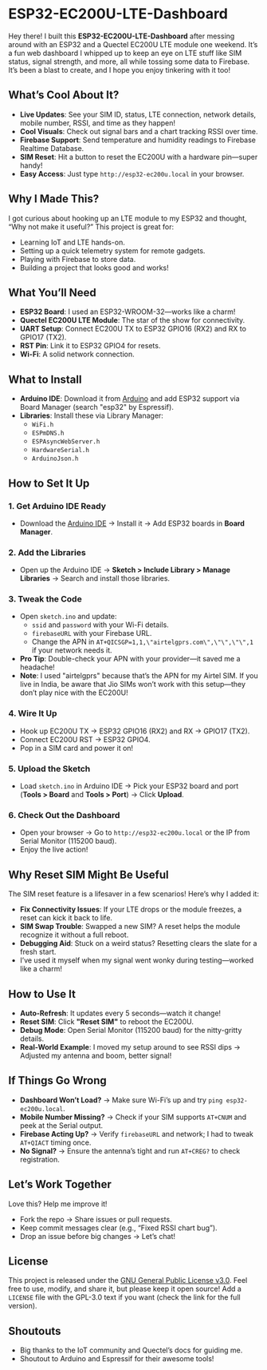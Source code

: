 # ESP32-EC200U-LTE-Dashboard

Hey there! I built this **ESP32-EC200U-LTE-Dashboard** after messing around with an ESP32 and a Quectel EC200U LTE module one weekend. It’s a fun web dashboard I whipped up to keep an eye on LTE stuff like SIM status, signal strength, and more, all while tossing some data to Firebase. It’s been a blast to create, and I hope you enjoy tinkering with it too!

## What’s Cool About It?

- **Live Updates**: See your SIM ID, status, LTE connection, network details, mobile number, RSSI, and time as they happen!
- **Cool Visuals**: Check out signal bars and a chart tracking RSSI over time.
- **Firebase Support**: Send temperature and humidity readings to Firebase Realtime Database.
- **SIM Reset**: Hit a button to reset the EC200U with a hardware pin—super handy!
- **Easy Access**: Just type `http://esp32-ec200u.local` in your browser.

## Why I Made This?

I got curious about hooking up an LTE module to my ESP32 and thought, “Why not make it useful?” This project is great for:
- Learning IoT and LTE hands-on.
- Setting up a quick telemetry system for remote gadgets.
- Playing with Firebase to store data.
- Building a project that looks good and works!

## What You’ll Need

- **ESP32 Board**: I used an ESP32-WROOM-32—works like a charm!
- **Quectel EC200U LTE Module**: The star of the show for connectivity.
- **UART Setup**: Connect EC200U TX to ESP32 GPIO16 (RX2) and RX to GPIO17 (TX2).
- **RST Pin**: Link it to ESP32 GPIO4 for resets.
- **Wi-Fi**: A solid network connection.

## What to Install

- **Arduino IDE**: Download it from [Arduino](https://www.arduino.cc/en/software) and add ESP32 support via Board Manager (search "esp32" by Espressif).
- **Libraries**: Install these via Library Manager:
  - `WiFi.h`
  - `ESPmDNS.h`
  - `ESPAsyncWebServer.h`
  - `HardwareSerial.h`
  - `ArduinoJson.h`

## How to Set It Up

### 1. Get Arduino IDE Ready
- Download the [Arduino IDE](https://www.arduino.cc/en/software) -> Install it -> Add ESP32 boards in **Board Manager**.

### 2. Add the Libraries
- Open up the Arduino IDE -> **Sketch > Include Library > Manage Libraries** -> Search and install those libraries.

### 3. Tweak the Code
- Open `sketch.ino` and update:
  - `ssid` and `password` with your Wi-Fi details.
  - `firebaseURL` with your Firebase URL.
  - Change the APN in `AT+QICSGP=1,1,\"airtelgprs.com\",\"\",\"\",1` if your network needs it.
- **Pro Tip**: Double-check your APN with your provider—it saved me a headache!
- **Note**: I used "airtelgprs" because that’s the APN for my Airtel SIM. If you live in India, be aware that Jio SIMs won’t work with this setup—they don’t play nice with the EC200U!

### 4. Wire It Up
- Hook up EC200U TX -> ESP32 GPIO16 (RX2) and RX -> GPIO17 (TX2).
- Connect EC200U RST -> ESP32 GPIO4.
- Pop in a SIM card and power it on!

### 5. Upload the Sketch
- Load `sketch.ino` in Arduino IDE -> Pick your ESP32 board and port (**Tools > Board** and **Tools > Port**) -> Click **Upload**.

### 6. Check Out the Dashboard
- Open your browser -> Go to `http://esp32-ec200u.local` or the IP from Serial Monitor (115200 baud).
- Enjoy the live action!

## Why Reset SIM Might Be Useful

The SIM reset feature is a lifesaver in a few scenarios! Here’s why I added it:
- **Fix Connectivity Issues**: If your LTE drops or the module freezes, a reset can kick it back to life.
- **SIM Swap Trouble**: Swapped a new SIM? A reset helps the module recognize it without a full reboot.
- **Debugging Aid**: Stuck on a weird status? Resetting clears the slate for a fresh start.
- I’ve used it myself when my signal went wonky during testing—worked like a charm!

## How to Use It

- **Auto-Refresh**: It updates every 5 seconds—watch it change!
- **Reset SIM**: Click **"Reset SIM"** to reboot the EC200U.
- **Debug Mode**: Open Serial Monitor (115200 baud) for the nitty-gritty details.
- **Real-World Example**: I moved my setup around to see RSSI dips -> Adjusted my antenna and boom, better signal!

## If Things Go Wrong

- **Dashboard Won’t Load?** -> Make sure Wi-Fi’s up and try `ping esp32-ec200u.local`.
- **Mobile Number Missing?** -> Check if your SIM supports `AT+CNUM` and peek at the Serial output.
- **Firebase Acting Up?** -> Verify `firebaseURL` and network; I had to tweak `AT+QIACT` timing once.
- **No Signal?** -> Ensure the antenna’s tight and run `AT+CREG?` to check registration.

## Let’s Work Together

Love this? Help me improve it!
- Fork the repo -> Share issues or pull requests.
- Keep commit messages clear (e.g., “Fixed RSSI chart bug”).
- Drop an issue before big changes -> Let’s chat!

## License

This project is released under the [GNU General Public License v3.0](https://www.gnu.org/licenses/gpl-3.0.html). Feel free to use, modify, and share it, but please keep it open source! Add a `LICENSE` file with the GPL-3.0 text if you want (check the link for the full version).

## Shoutouts

- Big thanks to the IoT community and Quectel’s docs for guiding me.
- Shoutout to Arduino and Espressif for their awesome tools!
